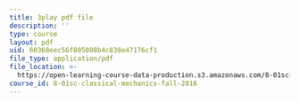 ```yaml
---
title: 3play pdf file
description: ''
type: course
layout: pdf
uid: 60368eec56f805088b4c838e47176cf1
file_type: application/pdf
file_location: >-
  https://open-learning-course-data-production.s3.amazonaws.com/8-01sc-classical-mechanics-fall-2016/60368eec56f805088b4c838e47176cf1_WxkwkGEVu-E.pdf
course_id: 8-01sc-classical-mechanics-fall-2016
---
```


